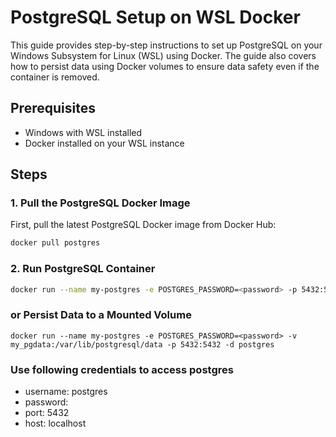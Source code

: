 # PostgreSQL Setup on WSL Docker

This guide provides step-by-step instructions to set up PostgreSQL on your Windows Subsystem for Linux (WSL) using Docker. The guide also covers how to persist data using Docker volumes to ensure data safety even if the container is removed.

## Prerequisites

- Windows with WSL installed
- Docker installed on your WSL instance

## Steps

### 1. Pull the PostgreSQL Docker Image

First, pull the latest PostgreSQL Docker image from Docker Hub:

```bash
docker pull postgres
```

### 2. Run PostgreSQL Container
```bash
docker run --name my-postgres -e POSTGRES_PASSWORD=<password> -p 5432:5432 -d postgres
```

### or Persist Data to a Mounted Volume
```commandline
docker run --name my-postgres -e POSTGRES_PASSWORD=<password> -v my_pgdata:/var/lib/postgresql/data -p 5432:5432 -d postgres
```

### Use following credentials to access postgres 
- username: postgres
- password: <password>
- port: 5432
- host: localhost